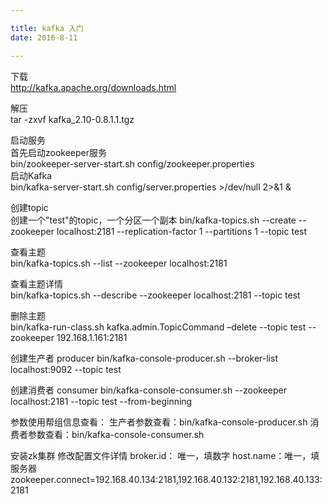 ```yaml
---

title: kafka 入门
date: 2016-8-11

---
```



下载  
       http://kafka.apache.org/downloads.html
       
解压  
       tar -zxvf kafka_2.10-0.8.1.1.tgz
       
启动服务  
      首先启动zookeeper服务  
      bin/zookeeper-server-start.sh config/zookeeper.properties  
      启动Kafka  
      bin/kafka-server-start.sh config/server.properties >/dev/null 2>&1 &  
      
创建topic  
        创建一个"test"的topic，一个分区一个副本
          bin/kafka-topics.sh --create --zookeeper localhost:2181 --replication-factor 1 --partitions 1 --topic test
          
查看主题  
       bin/kafka-topics.sh --list --zookeeper localhost:2181
       
查看主题详情  
        bin/kafka-topics.sh --describe --zookeeper localhost:2181 --topic test
        
删除主题  
        bin/kafka-run-class.sh kafka.admin.TopicCommand –delete --topic test --zookeeper 192.168.1.161:2181


创建生产者 producer
bin/kafka-console-producer.sh --broker-list localhost:9092 --topic test 

创建消费者 consumer
bin/kafka-console-consumer.sh --zookeeper localhost:2181 --topic test --from-beginning

参数使用帮组信息查看：
生产者参数查看：bin/kafka-console-producer.sh
消费者参数查看：bin/kafka-console-consumer.sh


安装zk集群
修改配置文件详情
broker.id：   唯一，填数字
host.name：唯一，填服务器
zookeeper.connect=192.168.40.134:2181,192.168.40.132:2181,192.168.40.133:2181






